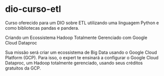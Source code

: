 # dio-curso-etl
Curso oferecido para um DIO sobre ETL utilizando uma linguagem Python e como bibliotecas pandas e pandera.

Criando um Ecossistema Hadoop Totalmente Gerenciado com Google Cloud Dataproc

Sua missão será criar um ecossistema de Big Data usando o Google Cloud Platform (GCP). Para isso, o expert te ensinará a configurar o Google Cloud Dataproc, um Hadoop totalmente gerenciado, usando seus créditos gratuitos da GCP.

